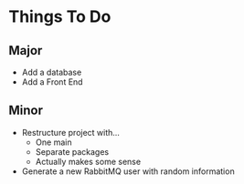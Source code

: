 # Things To Do

## Major
- Add a database
- Add a Front End

## Minor
- Restructure project with...
    - One main
    - Separate packages
    - Actually makes some sense
- Generate a new RabbitMQ user with random information